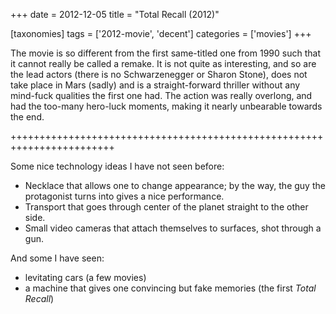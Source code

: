 +++
date = 2012-12-05
title = "Total Recall (2012)"

[taxonomies]
tags = ['2012-movie', 'decent']
categories = ['movies']
+++

The movie is so different from the first same-titled one from 1990 such
that it cannot really be called a remake. It is not quite as
interesting, and so are the lead actors (there is no Schwarzenegger or
Sharon Stone), does not take place in Mars (sadly) and is a
straight-forward thriller without any mind-fuck qualities the first one
had. The action was really overlong, and had the too-many hero-luck
moments, making it nearly unbearable towards the end.

++++++++++++++++++++++++++++++++++++++++++++++++++++++++++++++++++++++++

Some nice technology ideas I have not seen before:

-   Necklace that allows one to change appearance; by the way, the guy
    the protagonist turns into gives a nice performance.
-   Transport that goes through center of the planet straight to the
    other side.
-   Small video cameras that attach themselves to surfaces, shot through
    a gun.

And some I have seen:

-   levitating cars (a few movies)
-   a machine that gives one convincing but fake memories (the first
    *Total Recall*)
